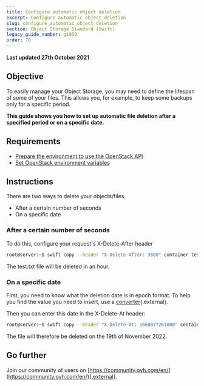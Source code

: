 ```yaml
---
title: Configure automatic object deletion
excerpt: Configure automatic object deletion
slug: configure_automatic_object_deletion
section: Object Storage Standard (Swift)
legacy_guide_number: g1950
order: 70
---
```


**Last updated 27th October 2021**

## Objective

To easily manage your Object Storage, you may need to define the lifespan of some of your files. This allows you, for example, to keep some backups only for a specific period.

**This guide shows you how to set up automatic file deletion after a specified period or on a specific date.**

## Requirements

- [Prepare the environment to use the OpenStack API](../../public-cloud/prepare_the_environment_for_using_the_openstack_api/)
- [Set OpenStack environment variables](../../public-cloud/set-openstack-environment-variables/)

## Instructions

There are two ways to delete your objects/files

- After a certain number of seconds
- On a specific date

### After a certain number of seconds

To do this, configure your request's X-Delete-After header

```bash
root@server:~$ swift copy --header "X-Delete-After: 3600" container test.txt
```

The test.txt file will be deleted in an hour.

### On a specific date

First, you need to know what the deletion date is in epoch format.
To help you find the value you need to insert, use a [converter](http://www.epochconverter.com/){.external}.

Then you can enter this date in the X-Delete-At header:

```bash
root@server:~$ swift copy --header "X-Delete-At: 1668877261000" container test.txt
```

The file will therefore be deleted on the 19th of November 2022.

## Go further

Join our community of users on [https://community.ovh.com/en/](https://community.ovh.com/en/){.external}.
